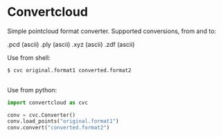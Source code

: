 # Convertcloud

Simple pointcloud format converter. Supported conversions, from and to:

.pcd (ascii)
.ply (ascii)
.xyz (ascii)
.zdf (ascii)

Use from shell: 
```sh
$ cvc original.format1 converted.format2 
 
```

Use from python:
```python
import convertcloud as cvc

conv = cvc.Converter()
conv.load_points("original.format1")
conv.convert("converted.format2")
```

